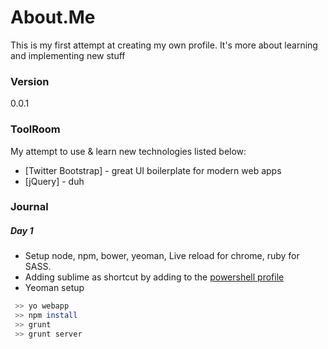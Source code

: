 # About.Me

This is my first attempt at creating my own profile. It's more about learning and implementing new stuff

### Version
0.0.1

### ToolRoom

My attempt to use & learn new technologies listed below:

* [Twitter Bootstrap] - great UI boilerplate for modern web apps
* [jQuery] - duh


### Journal

##### Day 1

* Setup node, npm, bower, yeoman, Live reload for chrome, ruby for SASS.
* Adding sublime as shortcut by adding to the [powershell profile](http://www.howtogeek.com/50236/customizing-your-powershell-profile/) 
* Yeoman setup
```sh
 >> yo webapp 
 >> npm install 
 >> grunt 
 >> grunt server
```
   


